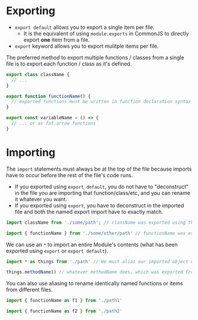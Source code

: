 # Exporting

- `export default` allows you to export a single item per file. 
  - It is the equivalent of using `module.exports` in CommonJS to directly export **one** item from a file. 
- `export` keyword allows you to export mulitple items per file. 

The preferred method to export multiple functions / classes from a single file is to export each function / class as it's defined. 

```js
export class className {
  // ...
}

export function functionName() {
  // exported functions must be written in function declaration syntax ...
}

export const variableName = () => {
  // ... or as fat arrow functions
}
```

# Importing

The `import` statements must always be at the top of the file because imports have to occur before the rest of the file's code runs. 

- If you exported using `export default`, you do not have to "deconstruct" in the file you are importing that function/class/etc, and you can rename it whatever you want. 
- If you exported using `export`, you have to deconstruct in the imported file and both the named export import have to exactly match. 

```js
import className from './some/path'; // className was exported using the `export default` keyword, so we do not deconstruct

import { functionName } from './some/other/path' // functionName was exported using the `export` keyword, so we have to deconstruct
```

We can use an `*` to import an entire Module's contents (what has been exported using `export` or `export default`). 

```js
import * as things from './path' // We must alias our imported object using an 'as' keyword to be able to refer to it later

things.methodName() // whatever methodName does, which was exported from '.path' 
```

You can also use aliasing to rename identically named functions or items from different files.

```js
import { functionName as f1 } from './path1'

import { functionName as f2 } from './path2'
```
